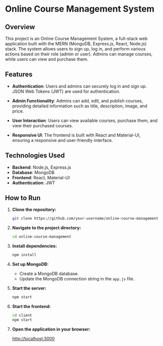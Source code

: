 # Online Course Management System

## Overview

This project is an Online Course Management System, a full-stack web application built with the MERN (MongoDB, Express.js, React, Node.js) stack. The system allows users to sign up, log in, and perform various actions based on their role (admin or user). Admins can manage courses, while users can view and purchase them.

## Features

- **Authentication**: Users and admins can securely log in and sign up. JSON Web Tokens (JWT) are used for authentication.

- **Admin Functionality**: Admins can add, edit, and publish courses, providing detailed information such as title, description, image, and price.

- **User Interaction**: Users can view available courses, purchase them, and view their purchased courses.

- **Responsive UI**: The frontend is built with React and Material-UI, ensuring a responsive and user-friendly interface.

## Technologies Used

- **Backend**: Node.js, Express.js
- **Database**: MongoDB
- **Frontend**: React, Material-UI
- **Authentication**: JWT

## How to Run

1. **Clone the repository:**

    ```bash
    git clone https://github.com/your-username/online-course-management.git
    ```

2. **Navigate to the project directory:**

    ```bash
    cd online-course-management
    ```

3. **Install dependencies:**

    ```bash
    npm install
    ```

4. **Set up MongoDB:**

    - Create a MongoDB database.
    - Update the MongoDB connection string in the `app.js` file.

5. **Start the server:**

    ```bash
    npm start
    ```

6. **Start the frontend:**

    ```bash
    cd client
    npm start
    ```

7. **Open the application in your browser:**

    [http://localhost:3000](http://localhost:3000)



